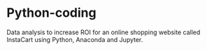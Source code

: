 # Python-coding
Data analysis to increase ROI for an online shopping website called InstaCart using Python, Anaconda and Jupyter.
